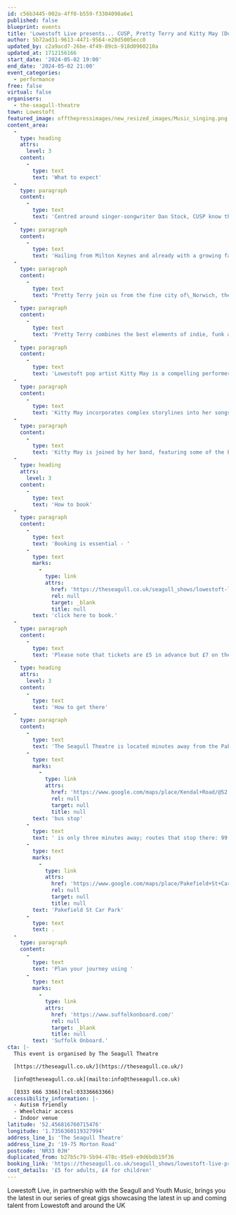 ```yaml
---
id: c56b3445-002a-4ff0-b559-f3304098a6e1
published: false
blueprint: events
title: 'Lowestoft Live presents... CUSP, Pretty Terry and Kitty May (Duplicated)'
author: 5b72ad31-9613-4471-9564-e28d5005ecc0
updated_by: c2a9acd7-26be-4f49-89cb-918d0960210a
updated_at: 1712156166
start_date: '2024-05-02 19:00'
end_date: '2024-05-02 21:00'
event_categories:
  - performance
free: false
virtual: false
organisers:
  - the-seagull-theatre
town: Lowestoft
featured_image: offthepressimages/new_resized_images/Music_singing.png
content_area:
  -
    type: heading
    attrs:
      level: 3
    content:
      -
        type: text
        text: 'What to expect'
  -
    type: paragraph
    content:
      -
        type: text
        text: 'Centred around singer-songwriter Dan Stock, CUSP know their way around festival-ready anthems, intimate ballads and a broad scope of classic, melodic pop-rock songs. Across their collection of early demos and recordings ‘Songs (Vol.1-3)’ they have set out an early but clear vision of how guitar music still can feel familiar and brand new at the same time.'
  -
    type: paragraph
    content:
      -
        type: text
        text: 'Hailing from Milton Keynes and already with a growing fanbase which includes many of their peers, in 2023 they began taking their songs around the country and have been invited on tours by bands including DMA’s, The Snuts and The Sherlocks. With a series of singles ready for 2024, more music, bigger stages and headline tours await this year.'
  -
    type: paragraph
    content:
      -
        type: text
        text: "Pretty Terry join us from the fine city of\_Norwich, they are best described as 'an assortment of curvaceous lads playing the best in bass, funk and football!'"
  -
    type: paragraph
    content:
      -
        type: text
        text: 'Pretty Terry combines the best elements of indie, funk and Britpop for a layered and effortless sound.'
  -
    type: paragraph
    content:
      -
        type: text
        text: 'Lowestoft pop artist Kitty May is a compelling performer recognized for her mesmerizing tunes and poignant lyrics.'
  -
    type: paragraph
    content:
      -
        type: text
        text: 'Kitty May incorporates complex storylines into her songs, drawing influence from both her personal experiences and the outside world. Her captivating melodies and appealing hooks combine with her passionate lyrics to create an enticing blend of indie charm and pop sensibility.'
  -
    type: paragraph
    content:
      -
        type: text
        text: 'Kitty May is joined by her band, featuring some of the best bright young talents our town has to offer.'
  -
    type: heading
    attrs:
      level: 3
    content:
      -
        type: text
        text: 'How to book'
  -
    type: paragraph
    content:
      -
        type: text
        text: 'Booking is essential - '
      -
        type: text
        marks:
          -
            type: link
            attrs:
              href: 'https://theseagull.co.uk/seagull_shows/lowestoft-live-presents/'
              rel: null
              target: _blank
              title: null
        text: 'click here to book.'
  -
    type: paragraph
    content:
      -
        type: text
        text: 'Please note that tickets are £5 in advance but £7 on the door.'
  -
    type: heading
    attrs:
      level: 3
    content:
      -
        type: text
        text: 'How to get there'
  -
    type: paragraph
    content:
      -
        type: text
        text: 'The Seagull Theatre is located minutes away from the Pakefield Beach. The nearest '
      -
        type: text
        marks:
          -
            type: link
            attrs:
              href: 'https://www.google.com/maps/place/Kendal+Road/@52.4576983,1.7353206,19.01z/data=!4m23!1m16!4m15!1m6!1m2!1s0x47da1a4971b973c9:0x2c84b33fec5a721b!2sKendal+Road,+Lowestoft+NR33+0PD!2m2!1d1.7355958!2d52.4583896!1m6!1m2!1s0x47da1a4994894eb3:0x507aba8852d97178!2sThe+Seagull,+19-75+Morton+Rd,+Pakefield,+Lowestoft+NR33+0JH!2m2!1d1.7356033!2d52.4566925!3e2!3m5!1s0x47da1a497726cb69:0xa3de9b97c36f9552!8m2!3d52.458103!4d1.735413!16s%2Fg%2F1q67ckbl6'
              rel: null
              target: null
              title: null
        text: 'bus stop'
      -
        type: text
        text: ' is only three minutes away; routes that stop there: 99 Coastal Clipper, X2 Coastlink, 902 and X21 Coastlink. The closest parking is '
      -
        type: text
        marks:
          -
            type: link
            attrs:
              href: 'https://www.google.com/maps/place/Pakefield+St+Car+Park/@52.4572396,1.7325911,17.25z/data=!4m23!1m16!4m15!1m6!1m2!1s0x47da1a4971b973c9:0x2c84b33fec5a721b!2sKendal+Road,+Lowestoft+NR33+0PD!2m2!1d1.7355958!2d52.4583896!1m6!1m2!1s0x47da1a4994894eb3:0x507aba8852d97178!2sThe+Seagull,+19-75+Morton+Rd,+Pakefield,+Lowestoft+NR33+0JH!2m2!1d1.7356033!2d52.4566925!3e2!3m5!1s0x47da1b5e1c31d843:0x69c464699df856ce!8m2!3d52.4557954!4d1.7376769!16s%2Fg%2F11frs3mqjx'
              rel: null
              target: null
              title: null
        text: 'Pakefield St Car Park'
      -
        type: text
        text: .
  -
    type: paragraph
    content:
      -
        type: text
        text: 'Plan your journey using '
      -
        type: text
        marks:
          -
            type: link
            attrs:
              href: 'https://www.suffolkonboard.com/'
              rel: null
              target: _blank
              title: null
        text: 'Suffolk Onboard.'
cta: |-
  This event is organised by The Seagull Theatre

  [https://theseagull.co.uk/](https://theseagull.co.uk/)

  [info@theseagull.co.uk](mailto:info@theseagull.co.uk)

  [0333 666 3366](tel:03336663366)
accessibility_information: |-
  - Autism friendly
  - Wheelchair access
  - Indoor venue
latitude: '52.456816760715476'
longitude: '1.7356360119327994'
address_line_1: 'The Seagull Theatre'
address_line_2: '19-75 Morton Road'
postcode: 'NR33 0JH'
duplicated_from: b27b5c79-5b94-478c-95e9-e9d6bdb19f36
booking_link: 'https://theseagull.co.uk/seagull_shows/lowestoft-live-presents/'
cost_details: '£5 for adults, £4 for children'
---
```

Lowestoft Live, in partnership with the Seagull and Youth Music, brings you the latest in our series of great gigs showcasing the latest in up and coming talent from Lowestoft and around the UK